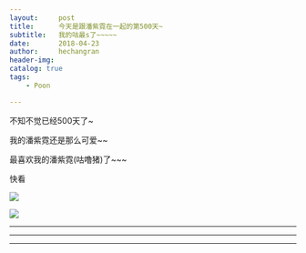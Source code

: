 ```yaml
---
layout:     post
title:      今天是跟潘紫霓在一起的第500天~
subtitle:   我的咕最s了~~~~~
date:       2018-04-23
author:     hechangran
header-img:
catalog: true
tags:
    - Poon

---
```


不知不觉已经500天了~

我的潘紫霓还是那么可爱~~

最喜欢我的潘紫霓(咕噜猪)了~~~

快看


![](http://ww1.sinaimg.cn/mw690/44ba9bf8gy1fqmzjflkfqj23v92kynpp.jpg)

![](http://ww1.sinaimg.cn/mw690/44ba9bf8gy1fqmzk59q4vj23v92kyb2k.jpg)





---



---









---
